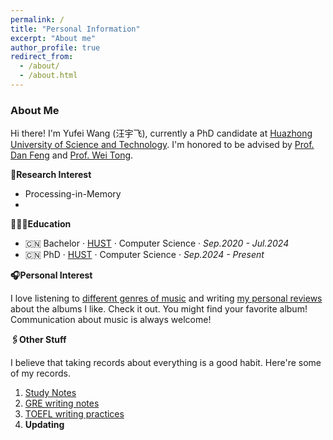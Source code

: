 ```yaml
---
permalink: /
title: "Personal Information"
excerpt: "About me"
author_profile: true
redirect_from: 
  - /about/
  - /about.html
---
```

### About Me

Hi there! I'm Yufei Wang (汪宇飞), currently a PhD candidate at [Huazhong University of Science and Technology](https://hust.edu.cn/). I'm honored to be advised by [Prof. Dan Feng](http://faculty.hust.edu.cn/dfeng/zh_CN/index.htm) and [Prof. Wei Tong](http://faculty.hust.edu.cn/tongwei/zh_CN/index.htm).

**📑Research Interest**

- Processing-in-Memory
- 

**🧑🏻‍🎓Education**

- 🇨🇳 Bachelor · [HUST](https://hust.edu.cn/) · Computer Science · *Sep.2020 - Jul.2024*
- 🇨🇳 PhD · [HUST](https://hust.edu.cn/) · Computer Science · *Sep.2024 - Present*

**🎧Personal Interest**

I love listening to [different genres of music](https://open.spotify.com/user/31uek737q5tm2feec2urkz77papq?si=5W3zz3ACRxKpPoGpffYBxA) and writing [my personal reviews](https://yufeiwang.notion.site/5af22acbf63b4dc89912cee00154ec4e?v=a8d12aed579d4f37b01477211c763454) about the albums I like.
Check it out. You might find your favorite album! Communication about music is always welcome!

**🖇️Other Stuff**

I believe that taking records about everything is a good habit. Here're some of my records.
1. [Study Notes](https://www.notion.so/yufeiwang/3589735ee710446e924e9696d8bb8323?v=53c4f6ec10684613ae1b1fa6b6123ac0&pvs=4)
2. [GRE writing notes](https://yufeiwang.notion.site/GRE-Writing-3e8f6995e36f43cc9ebde34848ec4b18)
3. [TOEFL writing practices](https://yufeiwang.notion.site/d5835725a74e48ffa8e3550d9c61d000?v=389f3c512cea4444934fbb8229b9f541)
4. **Updating**
